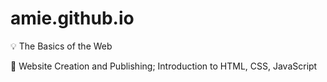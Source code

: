 # amie.github.io

💡 The Basics of the Web

🚀 Website Creation and Publishing;
Introduction to HTML, CSS, JavaScript
